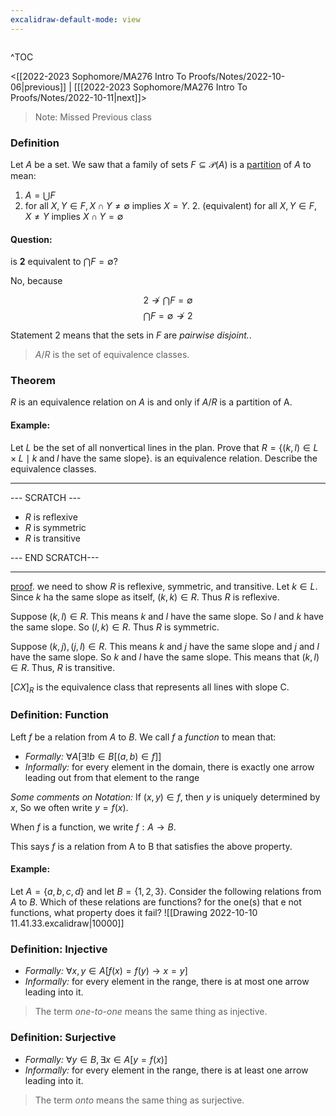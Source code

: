```yaml
---
excalidraw-default-mode: view
---
```



```toc

```

^TOC

<[[2022-2023 Sophomore/MA276 Intro To Proofs/Notes/2022-10-06|previous]] | [[[2022-2023 Sophomore/MA276 Intro To Proofs/Notes/2022-10-11|next]]>


>Note: Missed Previous class

### Definition
Let $A$ be a set. We saw that a family of sets $F\subseteq\mathcal{P}(A)$ is a <u>partition</u> of $A$ to mean:
1. $A = \bigcup F$
2. for all $X,Y \in F, X\cap Y \neq\emptyset$ implies $X=Y$.
	2. (equivalent) for all $X,Y \in F, X\neq Y$ implies $X\cap Y = \emptyset$ 


#### Question: 

is **2** equivalent to $\bigcap F = \emptyset$?

No, because 

$$2\not\to \bigcap F = \emptyset$$
$$\bigcap F = \emptyset \not\to 2$$

Statement 2 means that the sets in $F$ are *pairwise disjoint.*.

> $A/R$ is the set of equivalence classes.


### Theorem
$R$ is an equivalence relation on $A$ is and only if $A/R$ is a partition of A.


#### Example:
Let $L$ be the set of all nonvertical lines in the plan. Prove that $R = \{(k,l)\in L\times L \mid k \;\text{and}\; l\; \text{have the same slope}\}$. is an equivalence relation. Describe the equivalence classes.

---
--- SCRATCH ---
- $R$ is reflexive
- $R$ is symmetric
- $R$ is transitive

--- END SCRATCH---

---

<u>proof</u>. we need to show $R$ is reflexive, symmetric, and transitive. Let $k \in L.$ Since $k$ ha the same slope as itself, $(k,k) \in R$. Thus $R$ is reflexive. 

Suppose $(k,l) \in R$. This means $k$ and $l$ have the same slope. So $l$ and $k$ have the same slope. So $(l,k) \in R$. Thus $R$ is symmetric.

Suppose $(k,j),(j,l)\in R$. This means $k$ and $j$ have the same slope and $j$ and $l$ have the same slope. So $k$ and $l$ have the same slope. This means that $(k,l)\in R$. Thus, $R$ is transitive.

$[CX]_R$ is the equivalence class that represents all lines with slope C.

### Definition: Function
Left $f$ be a relation from $A$ to $B$. We call $f$ a *function* to mean that:
- *Formally:* $\forall A[\exists! b \in B[(a,b)\in f]]$
- *Informally:* for every element in the domain, there is exactly one arrow leading out from that element to the range

*Some comments on Notation:* If $(x,y)\in f$, then $y$ is uniquely determined by $x$, So we often write $y=f(x)$.

When $f$ is a function, we write $f:A\to B$.

This says $f$ is a relation from A to B that satisfies the above property.

#### Example:

Let $A = \{a,b,c,d\}$ and let $B = \{1,2,3\}$. Consider the following relations from $A$ to $B$. Which of these relations are functions? for the one(s) that e not functions, what property does it fail?
![[Drawing 2022-10-10 11.41.33.excalidraw|10000]]


### Definition: Injective

- *Formally:* $\forall x,y \in A[f(x) = f(y) \to x=y]$
- *Informally:* for every element in the range, there is at most one arrow leading into it.

> The term *one-to-one* means the same thing as injective.


### Definition: Surjective
- *Formally:* $\forall y \in B, \exists x \in A[y = f(x)]$
- *Informally:* for every element in the range, there is at least one arrow leading into it.

> The term *onto* means the same thing as surjective.



